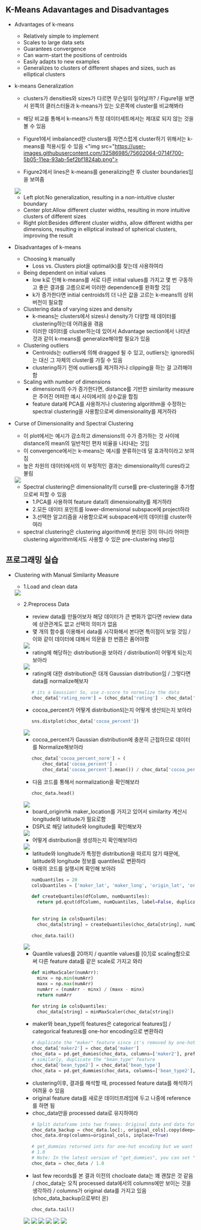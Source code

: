 ## K-Means Adavantages and Disadvantages
- Advantages of k-means
  - Relatively simple to implement
  - Scales to large data sets
  - Guarantees convergence
  - Can warm-start the positions of centroids
  - Easily adapts to new examples
  - Generalizes to clusters of different shapes and sizes, such as elliptical clusters

- k-means Generalization
  - clusters가 densities와 sizes가 다르면 무슨일이 일어날까? / Figure1을 보면서 왼쪽의 클러스터들과 k-means가 있는 오른쪽에 cluster를 비교해봐라
  - 해당 비교를 통해서 k-means가 특정 데이터세트에서는 제대로 되지 않는 것을 볼 수 있음
  - Figure1에서 imbalanced한 clusters를 자연스럽게 cluster하기 위해서는 k-means를 적용시킬 수 있음
  <"img src="https://user-images.githubusercontent.com/32586985/75602064-0714f700-5b05-11ea-93ab-5ef2bf1824ab.png">
  
  - Figure2에서 lines은 k-means를 generalizing한 후 cluster boundaries임을 보여줌
  <img src="https://user-images.githubusercontent.com/32586985/75602180-455ee600-5b06-11ea-944f-1720556b99df.png">
  
    - Left plot:No generalization, resulting in a non-intuitive cluster boundary
    - Center plot:Allow different cluster widths, resulting in more intuitive clusters of different sizes
    - Right plot:Besides different cluster widths, allow different widths per dimensions, resulting in elliptical instead of spherical clusters, improving the result

- Disadvantages of k-means
  - Choosing k manually
    - Loss vs. Clusters plot을 optimal(k)를 찾는데 사용하여라
  - Being dependent on initial values
    - low k로 인해 k-means를 서로 다른 initial values를 가지고 몇 번 구동하고 좋은 결과를 고름으로써 이러한 dependence를 완화할 것임
    - k가 증가한다면 initial centroids의 더 나은 값을 고르는 k-means의 상위 버전이 필요함
  - Clustering data of varying sizes and density
    - k-means는 clusters에서 sizes나 density가 다양할 때 데이터를 clustering하는데 어려움을 겪음
    - 이러한 데이터를 cluster하는데 있어서 Advantage section에서 나타낸 것과 같이 k-means를 generalize해야할 필요가 있음
  - Clustering outliers
    - Centroids는 outliers에 의해 dragged 될 수 있고, outliers는 ignored되는 대신 그 자체의 cluster를 가질 수 있음
    - clustering하기 전에 outliers를 제거하거나 clipping을 하는 걸 고려해야함
  - Scaling with number of dimensions 
    - dimensions의 수가 증가한다면, distance를 기반한 similarity measure은 주어진 어떠한 예시 사이에서의 상수값을 합침
    - feature data에 PCA를 사용하거나 clustering algorithm을 수정하는 spectral clustering을 사용함으로써 dimensionality를 제거하라
    
- Curse of Dimensionality and Spectral Clustering 
  - 이 plot에서는 예시가 감소하고 dimensions의 수가 증가하는 것 사이에 distance의 mean의 일반적인 편차 비율을 나타내는 것임
  - 이 convergence에서는 k-means는 예시를 분류하는데 덜 효과적이라고 보여짐 
  - 높은 차원의 데이터에서의 이 부정적인 결과는 dimensionality의 cures라고 불림
  <img src="https://user-images.githubusercontent.com/32586985/75602644-95d84280-5b0a-11ea-936f-eb5f51a14319.png">
  
  - Spectral clustering은 dimensionality의 curse를 pre-clustering을 추가함으로써 피할 수 있음
    - 1.PCA를 사용하여 feature data의 dimensionality를 제거하라
    - 2.모든 데이터 포인트를 lower-dimensional subspace에 project하라
    - 3.선택한 알고리즘을 사용함으로써 subspace에서의 데이터를 cluster하여라
  - spectral clustering은 clustering algorithm에 분리된 것이 아니라 어떠한 clustering algorithm에서도 사용할 수 있은 pre-clustering step임
  

## 프로그래밍 실습
- Clustering with Manual Similarity Measure
  - 1.Load and clean data
  <img src="https://user-images.githubusercontent.com/32586985/75608234-19148b00-5b41-11ea-8b89-8d2401ac0e40.PNG">
  
  - 2.Preprocess Data
    - review data를 만들어보자 해당 데이터가 큰 변화가 없다면 review data에 상관관계도 없고 선택의 의미가 없음
    - 몇 개의 함수를 이용해서 data를 시각화해서 본다면 특이점이 보일 것임 / 이와 같이 데이터에 대해서 의문을 한 번쯤은 품어야함
    <img src="https://user-images.githubusercontent.com/32586985/75608313-d43d2400-5b41-11ea-96f9-2c6f337b47b6.PNG">
    
    - rating에 해당하는 distribution을 보아라 / distribution이 어떻게 되는지 보아라
    <img src="https://user-images.githubusercontent.com/32586985/75608346-fd5db480-5b41-11ea-968f-2a01b95136ba.PNG">
    
    - rating에 대한 distribution은 대개 Gaussian distribution임 / 그렇다면 data를 normalize해보자
    ```python
       # its a Gaussian! So, use z-score to normalize the data
       choc_data['rating_norm'] = (choc_data['rating'] - choc_data['rating'].mean()) / choc_data['rating'].std()
    ```
    - cocoa_percent가 어떻게 distribution되는지 어떻게 생산되는지 보아라
    ```python
       sns.distplot(choc_data['cocoa_percent'])
    ```
    <img src="https://user-images.githubusercontent.com/32586985/75608409-7d841a00-5b42-11ea-9372-feebc51423c8.PNG">
    
    - cocoa_percent가 Gaussian distribution에 충분히 근접하므로 데이터를 Normalize해보아라
    ```python
       choc_data['cocoa_percent_norm'] = (
           choc_data['cocoa_percent'] -
           choc_data['cocoa_percent'].mean()) / choc_data['cocoa_percent'].std()
    ```
    - 다음 코드를 통해서 normalization을 확인해보라
    ```python
       choc_data.head()
    ```
    <img src="https://user-images.githubusercontent.com/32586985/75608457-ea97af80-5b42-11ea-9c7d-1ba2368936df.PNG">
    
    - board_originrhk maker_location를 가지고 있어서 similarity 계산시 longitude와 latitude가 필요로함
    - DSPL로 해당 latitude와 longitude를 확인해보자
    <img src="https://user-images.githubusercontent.com/32586985/75608496-42ceb180-5b43-11ea-8f55-11fab79e48fe.PNG">
    
    - 어떻게 distribution을 생성하는지 확인해보아라
    <img src="https://user-images.githubusercontent.com/32586985/75608504-60038000-5b43-11ea-8299-acae9906d636.PNG">
    
    - latitude와 longitude가 특정한 distribution을 따르지 않기 때문에, latitude와 longitude 정보를 quantiles로 변환하라
    - 아래의 코드를 실행시켜 확인해 보아라
    ```python
       numQuantiles = 20
       colsQuantiles = ['maker_lat', 'maker_long', 'origin_lat', 'origin_long']
       
       def createQuantiles(dfColumn, numQuantiles):
         return pd.qcut(dfColumn, numQuantiles, label=False, duplicates='drop')
       
       
       for string in colsQuantiles:
         choc_data[string] = createQuantiles(choc_data[string], numQuantiles)
         
       choc_data.tail()  
    ```
    <img src="https://user-images.githubusercontent.com/32586985/75608568-eddf6b00-5b43-11ea-9a3f-5bfbe4914013.PNG">
    
    - Quantile values를 20까지 / quantile values를 [0,1]로 scaling함으로써 다른 feature data를 같은 scale로 가지고 와라
    ```python
       def minMaxScaler(numArr):
         minx = np.min(numArr)
         maxx = np.max(numArr)
         numArr = (numArr - minx) / (maxx - minx)
         return numArr
         
       for string in colsQuantiles:
         choc_data[string] = minMaxScaler(choc_data[string])
    ```
    - maker와 bean_type의 features은 categorical features임 / categorical features를 one-hor encoding으로 변환하라
    ```python
       # duplicate the "maker" feature since it's removed by one-hot encoding function
       choc_data['maker2'] = choc_data['maker']
       choc_data = pd.get_dumies(choc_data, columns=['maker2'], prefix=['maker'])
       # similarly, duplicate the "bean_type" feature
       choc_data['bean_type2'] = choc_data['bean_type']
       choc_data = pd.get_dummies(choc_data, columns=['bean_type2'], prefix=['bean'])
    ```
    - clustering이후, 결과를 해석할 때, processed feature data를 해석하기 어려울 수 있음
    - original feature data를 새로운 데이터프레임에 두고 나중에 reference를 하면 됨 
    - choc_data만을 processed data로 유지하여라
    ```python
       # Split dataframe into two frames: Original data and data for clustering 
       choc_data_backup = choc_data.loc[:, original_cols].copy(deep=True)
       choc_data.drop(columns=original_cols, inplace=True)
       
       # get_dummies returned ints for one-hot encoding but we want floats so divide by
       # 1.0
       # Note: In the latest version of "get_dummies", you can set "dtype" to float 
       choc_data = choc_data / 1.0
    ```
    - last few records를 본 결과 이전의 chocloate data는 꽤 괜찮은 것 같음 / choc_data는 오직 processed data에서의 columns에만 보이는 것을 생각하라 / columns가 original data를 가지고 있음 (choc_data_backup으로부터 온)
    ```python
       choc_data.tail()
    ```
    <img src="https://user-images.githubusercontent.com/32586985/75608758-dacd9a80-5b45-11ea-893c-31f6867189f5.PNG">
    <img src="https://user-images.githubusercontent.com/32586985/75608759-e3be6c00-5b45-11ea-8dfa-0a2cc2d6b13f.PNG">
    <img src="https://user-images.githubusercontent.com/32586985/75608768-ecaf3d80-5b45-11ea-8ac9-82aab6182fc9.PNG">
    <img src="https://user-images.githubusercontent.com/32586985/75608771-f3d64b80-5b45-11ea-9e47-6ae644983cbf.PNG">
    <img src="https://user-images.githubusercontent.com/32586985/75608778-fb95f000-5b45-11ea-963f-52fe6612c695.PNG">
    <img src="https://user-images.githubusercontent.com/32586985/75608782-03ee2b00-5b46-11ea-8aeb-ff8c4db74351.PNG">
    
